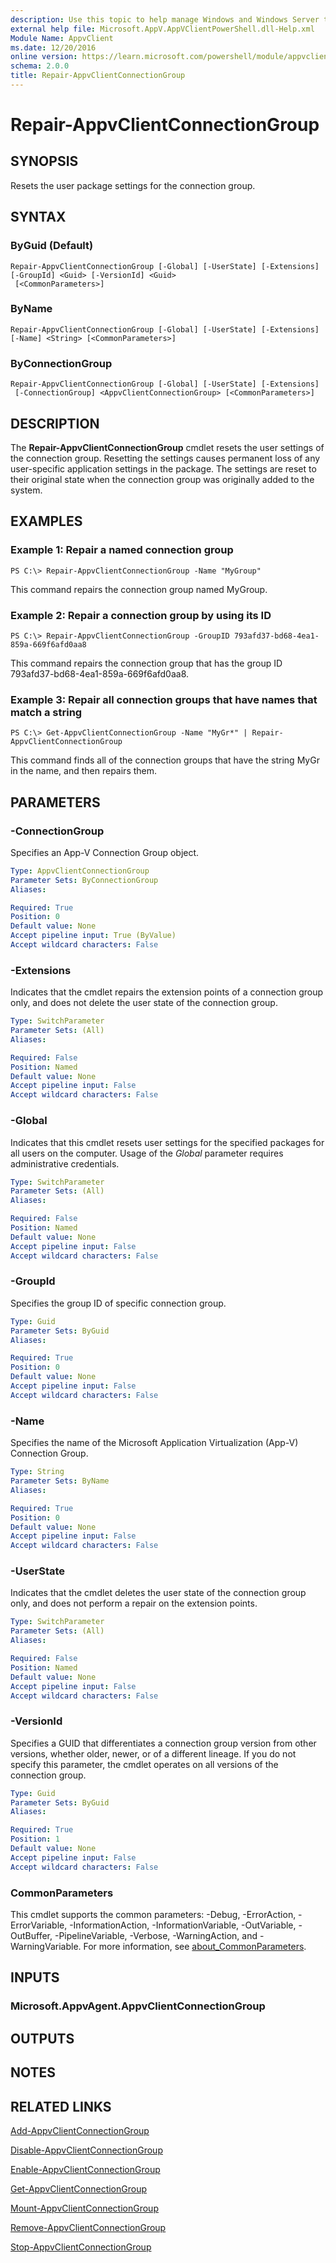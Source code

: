 ```yaml
---
description: Use this topic to help manage Windows and Windows Server technologies with Windows PowerShell.
external help file: Microsoft.AppV.AppVClientPowerShell.dll-Help.xml
Module Name: AppvClient
ms.date: 12/20/2016
online version: https://learn.microsoft.com/powershell/module/appvclient/repair-appvclientconnectiongroup?view=windowsserver2025-ps&wt.mc_id=ps-gethelp
schema: 2.0.0
title: Repair-AppvClientConnectionGroup
---
```


# Repair-AppvClientConnectionGroup

## SYNOPSIS
Resets the user package settings for the connection group.

## SYNTAX

### ByGuid (Default)
```
Repair-AppvClientConnectionGroup [-Global] [-UserState] [-Extensions] [-GroupId] <Guid> [-VersionId] <Guid>
 [<CommonParameters>]
```

### ByName
```
Repair-AppvClientConnectionGroup [-Global] [-UserState] [-Extensions] [-Name] <String> [<CommonParameters>]
```

### ByConnectionGroup
```
Repair-AppvClientConnectionGroup [-Global] [-UserState] [-Extensions]
 [-ConnectionGroup] <AppvClientConnectionGroup> [<CommonParameters>]
```

## DESCRIPTION
The **Repair-AppvClientConnectionGroup** cmdlet resets the user settings of the connection group.
Resetting the settings causes permanent loss of any user-specific application settings in the package.
The settings are reset to their original state when the connection group was originally added to the system.

## EXAMPLES

### Example 1: Repair a named connection group
```
PS C:\> Repair-AppvClientConnectionGroup -Name "MyGroup"
```

This command repairs the connection group named MyGroup.

### Example 2: Repair a connection group by using its ID
```
PS C:\> Repair-AppvClientConnectionGroup -GroupID 793afd37-bd68-4ea1-859a-669f6afd0aa8
```

This command repairs the connection group that has the group ID 793afd37-bd68-4ea1-859a-669f6afd0aa8.

### Example 3: Repair all connection groups that have names that match a string
```
PS C:\> Get-AppvClientConnectionGroup -Name "MyGr*" | Repair-AppvClientConnectionGroup
```

This command finds all of the connection groups that have the string MyGr in the name, and then repairs them.

## PARAMETERS

### -ConnectionGroup
Specifies an App-V Connection Group object.

```yaml
Type: AppvClientConnectionGroup
Parameter Sets: ByConnectionGroup
Aliases:

Required: True
Position: 0
Default value: None
Accept pipeline input: True (ByValue)
Accept wildcard characters: False
```

### -Extensions
Indicates that the cmdlet repairs the extension points of a connection group only, and does not delete the user state of the connection group.

```yaml
Type: SwitchParameter
Parameter Sets: (All)
Aliases:

Required: False
Position: Named
Default value: None
Accept pipeline input: False
Accept wildcard characters: False
```

### -Global
Indicates that this cmdlet resets user settings for the specified packages for all users on the computer.
Usage of the *Global* parameter requires administrative credentials.

```yaml
Type: SwitchParameter
Parameter Sets: (All)
Aliases:

Required: False
Position: Named
Default value: None
Accept pipeline input: False
Accept wildcard characters: False
```

### -GroupId
Specifies the group ID of specific connection group.

```yaml
Type: Guid
Parameter Sets: ByGuid
Aliases:

Required: True
Position: 0
Default value: None
Accept pipeline input: False
Accept wildcard characters: False
```

### -Name
Specifies the name of the Microsoft Application Virtualization (App-V) Connection Group.

```yaml
Type: String
Parameter Sets: ByName
Aliases:

Required: True
Position: 0
Default value: None
Accept pipeline input: False
Accept wildcard characters: False
```

### -UserState
Indicates that the cmdlet deletes the user state of the connection group only, and does not perform a repair on the extension points.

```yaml
Type: SwitchParameter
Parameter Sets: (All)
Aliases:

Required: False
Position: Named
Default value: None
Accept pipeline input: False
Accept wildcard characters: False
```

### -VersionId
Specifies a GUID that differentiates a connection group version from other versions, whether older, newer, or of a different lineage.
If you do not specify this parameter, the cmdlet operates on all versions of the connection group.

```yaml
Type: Guid
Parameter Sets: ByGuid
Aliases:

Required: True
Position: 1
Default value: None
Accept pipeline input: False
Accept wildcard characters: False
```

### CommonParameters
This cmdlet supports the common parameters: -Debug, -ErrorAction, -ErrorVariable, -InformationAction, -InformationVariable, -OutVariable, -OutBuffer, -PipelineVariable, -Verbose, -WarningAction, and -WarningVariable. For more information, see [about_CommonParameters](https://go.microsoft.com/fwlink/?LinkID=113216).

## INPUTS

### Microsoft.AppvAgent.AppvClientConnectionGroup

## OUTPUTS

## NOTES

## RELATED LINKS

[Add-AppvClientConnectionGroup](./Add-AppvClientConnectionGroup.md)

[Disable-AppvClientConnectionGroup](./Disable-AppvClientConnectionGroup.md)

[Enable-AppvClientConnectionGroup](./Enable-AppvClientConnectionGroup.md)

[Get-AppvClientConnectionGroup](./Get-AppvClientConnectionGroup.md)

[Mount-AppvClientConnectionGroup](./Mount-AppvClientConnectionGroup.md)

[Remove-AppvClientConnectionGroup](./Remove-AppvClientConnectionGroup.md)

[Stop-AppvClientConnectionGroup](./Stop-AppvClientConnectionGroup.md)


